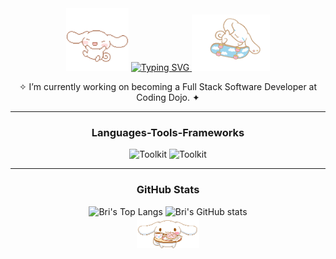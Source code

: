 <div align="center">
	<img height="100" width="100" src="https://github.com/brittneyperez/brittneyperez/blob/63837904ae6e686b250ddab2f647fe4c3999ee9b/assets/cinnamoroll_floating.gif">
	<a href="https://git.io/typing-svg">
		<img src="https://readme-typing-svg.herokuapp.com?font=Fira+Code&duration=3000&pause=500&color=64ECF7&center=true&vCenter=true&width=435&lines=%E2%9C%A7+Hello+World!+I'm+Brittney++%EF%BE%9F*+%E0%A9%88%E2%9C%A9;A+Full-Stack+Software+Developer++%E0%A9%88%E2%9C%A9+%E2%9C%A6" alt="Typing SVG" />
	</a>
	<img height="90" width="125" src="https://github.com/brittneyperez/brittneyperez/blob/9eaa98877a012149b7f9b623830cbd2b424edde0/assets/cinnamoroll_skating.gif">
</div>


<p align="center">
<span>✧ I’m currently working on becoming a Full Stack Software Developer at Coding Dojo. ✦</span> <br/>
</p>


<div align="center">
	<hr />
	<h3>Languages-Tools-Frameworks</h3>
	<img alt="Toolkit" src="https://skillicons.dev/icons?i=vscode,bash,github,git,postman,bootstrap,stackoverflow,tailwind" />
	<img alt="Toolkit" src="https://skillicons.dev/icons?i=html,css,js,python,mysql,flask,mongodb,express,react,nodejs,java,spring,maven" />
</div>

<div align="center">
	<hr />
	<h3>GitHub Stats</h3>
	<div align="center">
		<img src="https://github-readme-stats.vercel.app/api/top-langs/?username=brittneyperez&layout=compact&theme=rose_pine" alt="Bri's Top Langs" style="height: 185px; width: auto;">
		<img src="https://github-readme-stats.vercel.app/api?username=brittneyperez&theme=rose_pine&show_icons=true" alt="Bri's GitHub stats" style="height: 185px; width: auto;">
		<br />
		<img height="50" width="100" 
			src="https://github.com/brittneyperez/brittneyperez/blob/63837904ae6e686b250ddab2f647fe4c3999ee9b/assets/cinnamoroll_treating.gif">
	</div
</div>


